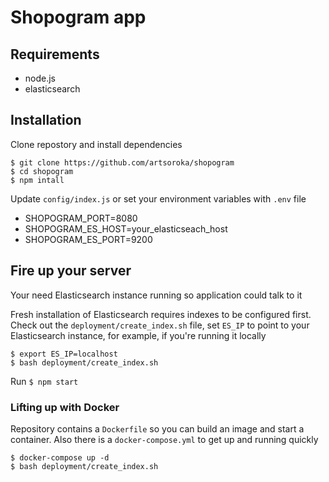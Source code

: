 # Shopogram app 

## Requirements 

* node.js 
* elasticsearch 

## Installation 

Clone repostory and install dependencies 
```
$ git clone https://github.com/artsoroka/shopogram
$ cd shopogram 
$ npm intall 
```

Update ```config/index.js``` or set your environment variables with ```.env``` file 
* SHOPOGRAM_PORT=8080
* SHOPOGRAM_ES_HOST=your_elasticseach_host
* SHOPOGRAM_ES_PORT=9200

## Fire up your server 
Your need Elasticsearch instance running so application could talk to it

Fresh installation of Elasticsearch requires indexes to be configured first. Check out the ```deployment/create_index.sh``` file, set ```ES_IP``` to point to your Elasticsearch instance, for example, if you're running it locally 

```
$ export ES_IP=localhost
$ bash deployment/create_index.sh 
```

Run ```$ npm start ``` 

### Lifting up with Docker 

Repository contains a ```Dockerfile``` so you can build an image and start a container. Also there is a ```docker-compose.yml``` to get up and running quickly 

```
$ docker-compose up -d 
$ bash deployment/create_index.sh
```
